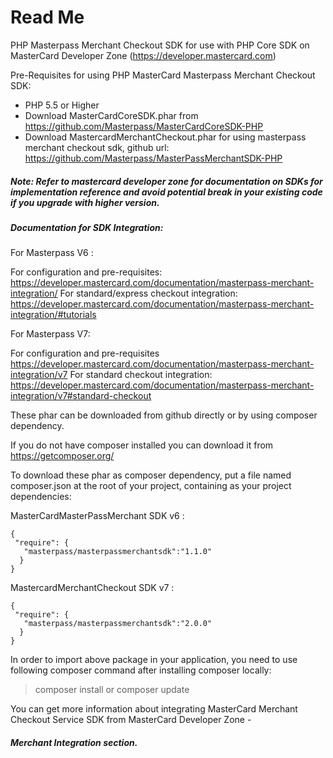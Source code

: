# Read Me

PHP Masterpass Merchant Checkout SDK for use with PHP Core SDK on MasterCard Developer Zone (https://developer.mastercard.com) 

Pre-Requisites for using PHP MasterCard Masterpass Merchant Checkout SDK:

 *  PHP 5.5 or Higher
 *  Download MasterCardCoreSDK.phar from https://github.com/Masterpass/MasterCardCoreSDK-PHP
 *  Download MastercardMerchantCheckout.phar for using masterpass merchant checkout sdk, github url: https://github.com/Masterpass/MasterPassMerchantSDK-PHP
 
##### Note: Refer to mastercard developer zone for documentation on SDKs for implementation reference and avoid potential break in your existing code if you upgrade with higher version.
 
 
##### Documentation for SDK Integration: 

For Masterpass V6 : 

For configuration and pre-requisites: https://developer.mastercard.com/documentation/masterpass-merchant-integration/
For standard/express checkout integration: https://developer.mastercard.com/documentation/masterpass-merchant-integration/#tutorials

For Masterpass V7:

For configuration and pre-requisites https://developer.mastercard.com/documentation/masterpass-merchant-integration/v7
For standard checkout integration: https://developer.mastercard.com/documentation/masterpass-merchant-integration/v7#standard-checkout 
 

These phar can be downloaded from github directly or by using composer dependency.
 
If you do not have composer installed you can download it from https://getcomposer.org/
 
To download these phar as composer dependency, put a file named composer.json at the root of your project, containing as your project dependencies:
 
MasterCardMasterPassMerchant SDK v6 :
  
 ```
 {
  "require": {
  	"masterpass/masterpassmerchantsdk":"1.1.0"
   }
 }
```
 
MastercardMerchantCheckout SDK v7 :
  
 ```
 {
  "require": {
  	"masterpass/masterpassmerchantsdk":"2.0.0"
   }
 }
```
In order to import above package in your application, you need to use following composer command after installing composer locally:

> composer install or composer update

You can get more information about integrating MasterCard Merchant Checkout Service SDK from MasterCard Developer Zone - 
##### Merchant Integration section. 
